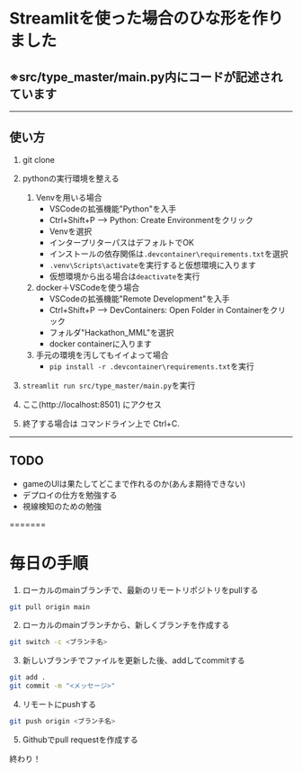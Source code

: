 # Streamlitを使った場合のひな形を作りました

## ※src/type_master/main.py内にコードが記述されています
---
## 使い方
1. git clone
2. pythonの実行環境を整える   
    1. Venvを用いる場合
       - VSCodeの拡張機能"Python"を入手 
       - Ctrl+Shift+P --> Python: Create Environmentをクリック
       - Venvを選択
       - インタープリターパスはデフォルトでOK
       - インストールの依存関係は`.devcontainer\requirements.txt`を選択
       - ```.venv\Scripts\activate```を実行すると仮想環境に入ります
       - 仮想環境から出る場合は```deactivate```を実行
    2. docker＋VSCodeを使う場合
       - VSCodeの拡張機能"Remote Development"を入手 
       - Ctrl+Shift+P --> DevContainers: Open Folder in Containerをクリック
       - フォルダ"Hackathon_MML"を選択
       - docker containerに入ります
    3. 手元の環境を汚してもイイよって場合
       - ```pip install -r .devcontainer\requirements.txt```を実行

3. ```streamlit run src/type_master/main.py```を実行
4. ここ(http://localhost:8501) にアクセス
5. 終了する場合は コマンドライン上で Ctrl+C.
---
## TODO
- gameのUIは果たしてどこまで作れるのか(あんま期待できない)
- デプロイの仕方を勉強する
- 視線検知のための勉強

=======
# 毎日の手順
 
1. ローカルのmainブランチで、最新のリモートリポジトリをpullする
```bash
git pull origin main
```

2. ローカルのmainブランチから、新しくブランチを作成する
```bash
git switch -c <ブランチ名>
```

3. 新しいブランチでファイルを更新した後、addしてcommitする
```bash
git add .
git commit -m "<メッセージ>"
```

4. リモートにpushする
```bash
git push origin <ブランチ名>
```

5. Githubでpull requestを作成する

終わり！